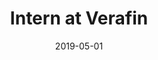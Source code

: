 ---
title: Intern at Verafin
type: job
date: 2019-05-01
thumbnail: verafin-thumb
image: verafin
blurb: I made multiple upgrades and bug fixes to the user interface that were requested by Verafin clients. I created a Verafin plugin that identifies high risk customers based on transaction and biographical characteristics.
---
